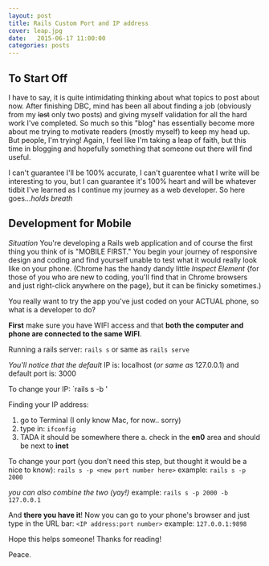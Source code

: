 ```yaml
---
layout: post
title: Rails Custom Port and IP address
cover: leap.jpg
date:   2015-06-17 11:00:00
categories: posts
---
```


## To Start Off

I have to say, it is quite intimidating thinking about what topics to post about now. After finishing DBC, mind has been all about finding a job (obviously from my ~~last~~ only two posts) and giving myself validation for all the hard work I've completed. So much so this "blog" has essentially become more about me trying to motivate readers (mostly myself) to keep my head up. But people, I'm trying! Again, I feel like I'm taking a leap of faith, but this time in blogging and hopefully something that someone out there will find useful.

I can't guarantee I'll be 100% accurate, I can't guarentee what I write will be interesting to you, but I can guarantee it's 100% heart and will be whatever tidbit I've learned as I continue my journey as a web developer. So here goes...*holds breath*

## Development for Mobile

*Situation*
You're developing a Rails web application and of course the first thing you think of is "MOBILE FIRST." You begin your journey of responsive design and coding and find yourself unable to test what it would really look like on your phone. (Chrome has the handy dandy little *Inspect Element* {for those of you who are new to coding, you'll find that in Chrome browsers and just right-click anywhere on the page}, but it can be finicky sometimes.)

You really want to try the app you've just coded on your ACTUAL phone, so what is a developer to do?

**First** make sure you have WIFI access and that **both the computer and phone are connected to the same WIFI**.

Running a rails server:
`rails s`  or same as `rails serve`

*You'll notice that the default* IP is: localhost (*or same as* 127.0.0.1)
                    and default port is: 3000

To change your IP:
`rails s -b <your IP address>'

Finding your IP address:
1. go to Terminal (I only know Mac, for now.. sorry)
2. type in: `ifconfig`
3. TADA it should be somewhere there
   a. check in the **en0** area and should be next to **inet**

To change your port (you don't need this step, but thought it would be a nice to know):
`rails s -p <new port number here>`
example:
`rails s -p 2000`

*you can also combine the two (yay!)*
example:
`rails s -p 2000 -b 127.0.0.1`

And **there you have it**! Now you can go to your phone's browser and just type in the URL bar:
`<IP address:port number>`
example:
`127.0.0.1:9898`

Hope this helps someone! Thanks for reading!

Peace.